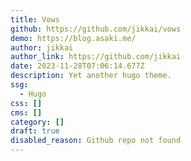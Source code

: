 ```yaml
---
title: Vows
github: https://github.com/jikkai/vows
demo: https://blog.asaki.me/
author: jikkai
author_link: https://github.com/jikkai
date: 2023-11-28T07:06:14.677Z
description: Yet another hugo theme.
ssg:
  - Hugo
css: []
cms: []
category: []
draft: true
disabled_reason: Github repo not found
---
```

